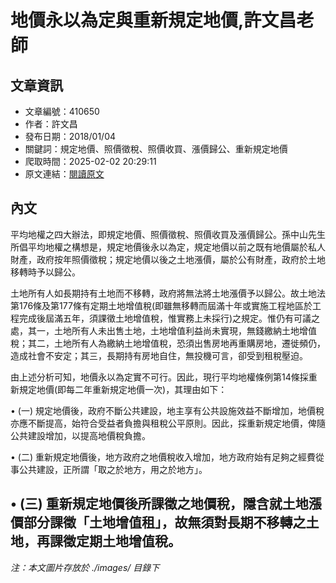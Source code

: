 # 地價永以為定與重新規定地價,許文昌老師

## 文章資訊
- 文章編號：410650
- 作者：許文昌
- 發布日期：2018/01/04
- 關鍵詞：規定地價、照價徵稅、照價收買、漲價歸公、重新規定地價
- 爬取時間：2025-02-02 20:29:11
- 原文連結：[閱讀原文](https://real-estate.get.com.tw/Columns/detail.aspx?no=410650)

## 內文
平均地權之四大辦法，即規定地價、照價徵稅、照價收買及漲價歸公。孫中山先生所倡平均地權之構想是，規定地價後永以為定，規定地價以前之既有地價屬於私人財產，政府按年照價徵稅；規定地價以後之土地漲價，屬於公有財產，政府於土地移轉時予以歸公。

土地所有人如長期持有土地而不移轉，政府將無法將土地漲價予以歸公。故土地法第176條及第177條有定期土地增值稅(即雖無移轉而屆滿十年或實施工程地區於工程完成後屆滿五年，須課徵土地增值稅，惟實務上未採行)之規定。惟仍有可議之處，其一，土地所有人未出售土地，土地增值利益尚未實現，無錢繳納土地增值稅；其二，土地所有人為繳納土地增值稅，恐須出售房地再重購房地，遷徙頻仍，造成社會不安定；其三，長期持有房地自住，無投機可言，卻受到租稅壓迫。

由上述分析可知，地價永以為定實不可行。因此，現行平均地權條例第14條採重新規定地價(即每二年重新規定地價一次)，其理由如下：

• (一) 規定地價後，政府不斷公共建設，地主享有公共設施效益不斷增加，地價稅亦應不斷提高，始符合受益者負擔與租稅公平原則。因此，採重新規定地價，俾隨公共建設增加，以提高地價稅負擔。

• (二) 重新規定地價後，地方政府之地價稅收入增加，地方政府始有足夠之經費從事公共建設，正所謂「取之於地方，用之於地方」。

• (三) 重新規定地價後所課徵之地價稅，隱含就土地漲價部分課徵「土地增值租」，故無須對長期不移轉之土地，再課徵定期土地增值稅。
---
*注：本文圖片存放於 ./images/ 目錄下*

